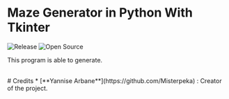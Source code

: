 # Maze Generator in Python With Tkinter
![Release](https://img.shields.io/badge/Release-v1.0-blueviolet)
![Open Source](https://badges.frapsoft.com/os/v2/open-source.svg?v=103)
<br/>

This program is able to generate.

<br/>
# Credits
* [**Yannise Arbane**](https://github.com/Misterpeka) : Creator of the project.
